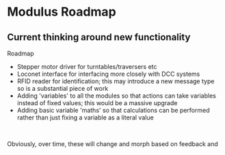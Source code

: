 <h1>Modulus Roadmap</h1>
<h2>Current thinking around new functionality</h2>
<p>
Roadmap</p>
<ul>
  <li> Stepper motor driver for turntables/traversers etc</li>
  <li> Loconet interface for interfacing more closely with DCC systems</li>
  <li> RFID reader for identification; this may introduce a new message type so is a substantial piece of work</li>
  <li> Adding 'variables' to all the modules so that actions can take variables instead of fixed values; this would be a massive upgrade</li>
  <li> Adding basic variable 'maths' so that calculations can be performed rather than just fixing a variable as a literal value</li> 
</ul>
<br />
<p>Obviously, over time, these will change and morph based on feedback and </p>